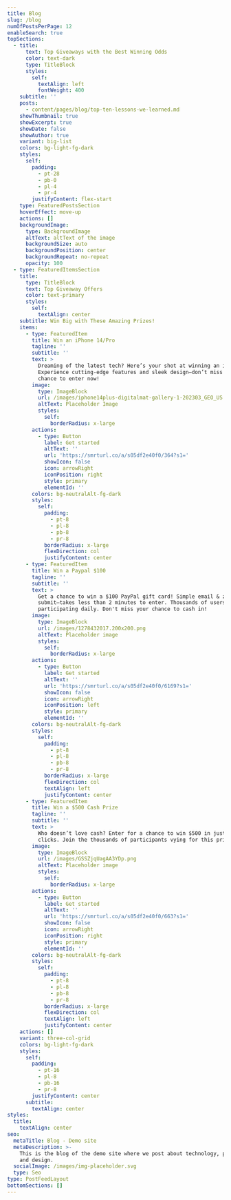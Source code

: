 ```yaml
---
title: Blog
slug: /blog
numOfPostsPerPage: 12
enableSearch: true
topSections:
  - title:
      text: Top Giveaways with the Best Winning Odds
      color: text-dark
      type: TitleBlock
      styles:
        self:
          textAlign: left
          fontWeight: 400
    subtitle: ''
    posts:
      - content/pages/blog/top-ten-lessons-we-learned.md
    showThumbnail: true
    showExcerpt: true
    showDate: false
    showAuthor: true
    variant: big-list
    colors: bg-light-fg-dark
    styles:
      self:
        padding:
          - pt-28
          - pb-0
          - pl-4
          - pr-4
        justifyContent: flex-start
    type: FeaturedPostsSection
    hoverEffect: move-up
    actions: []
    backgroundImage:
      type: BackgroundImage
      altText: altText of the image
      backgroundSize: auto
      backgroundPosition: center
      backgroundRepeat: no-repeat
      opacity: 100
  - type: FeaturedItemsSection
    title:
      type: TitleBlock
      text: Top Giveaway Offers
      color: text-primary
      styles:
        self:
          textAlign: center
    subtitle: Win Big with These Amazing Prizes!
    items:
      - type: FeaturedItem
        title: Win an iPhone 14/Pro
        tagline: ''
        subtitle: ''
        text: >
          Dreaming of the latest tech? Here’s your shot at winning an iPhone 14!
          Experience cutting-edge features and sleek design—don’t miss your
          chance to enter now!
        image:
          type: ImageBlock
          url: /images/iphone14plus-digitalmat-gallery-1-202303_GEO_US.png
          altText: Placeholder Image
          styles:
            self:
              borderRadius: x-large
        actions:
          - type: Button
            label: Get started
            altText: ''
            url: 'https://smrturl.co/a/s05df2e40f0/364?s1='
            showIcon: false
            icon: arrowRight
            iconPosition: right
            style: primary
            elementId: ''
        colors: bg-neutralAlt-fg-dark
        styles:
          self:
            padding:
              - pt-8
              - pl-8
              - pb-8
              - pr-8
            borderRadius: x-large
            flexDirection: col
            justifyContent: center
      - type: FeaturedItem
        title: Win a Paypal $100
        tagline: ''
        subtitle: ''
        text: >
          Get a chance to win a $100 PayPal gift card! Simple email & zip
          submit—takes less than 2 minutes to enter. Thousands of users are
          participating daily. Don't miss your chance to cash in!
        image:
          type: ImageBlock
          url: /images/1278432017.200x200.png
          altText: Placeholder image
          styles:
            self:
              borderRadius: x-large
        actions:
          - type: Button
            label: Get started
            altText: ''
            url: 'https://smrturl.co/a/s05df2e40f0/6169?s1='
            showIcon: false
            icon: arrowRight
            iconPosition: left
            style: primary
            elementId: ''
        colors: bg-neutralAlt-fg-dark
        styles:
          self:
            padding:
              - pt-8
              - pl-8
              - pb-8
              - pr-8
            borderRadius: x-large
            flexDirection: col
            textAlign: left
            justifyContent: center
      - type: FeaturedItem
        title: Win a $500 Cash Prize
        tagline: ''
        subtitle: ''
        text: >
          Who doesn’t love cash? Enter for a chance to win $500 in just a few
          clicks. Join the thousands of participants vying for this prize!
        image:
          type: ImageBlock
          url: /images/GSSZjqUagAA3YDp.png
          altText: Placeholder image
          styles:
            self:
              borderRadius: x-large
        actions:
          - type: Button
            label: Get started
            altText: ''
            url: 'https://smrturl.co/a/s05df2e40f0/663?s1='
            showIcon: false
            icon: arrowRight
            iconPosition: right
            style: primary
            elementId: ''
        colors: bg-neutralAlt-fg-dark
        styles:
          self:
            padding:
              - pt-8
              - pl-8
              - pb-8
              - pr-8
            borderRadius: x-large
            flexDirection: col
            textAlign: left
            justifyContent: center
    actions: []
    variant: three-col-grid
    colors: bg-light-fg-dark
    styles:
      self:
        padding:
          - pt-16
          - pl-8
          - pb-16
          - pr-8
        justifyContent: center
      subtitle:
        textAlign: center
styles:
  title:
    textAlign: center
seo:
  metaTitle: Blog - Demo site
  metaDescription: >-
    This is the blog of the demo site where we post about technology, product,
    and design.
  socialImage: /images/img-placeholder.svg
  type: Seo
type: PostFeedLayout
bottomSections: []
---
```

